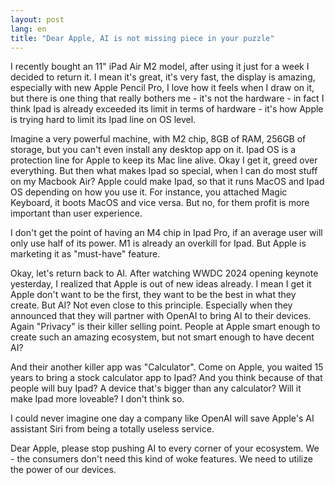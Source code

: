 ```yaml
---
layout: post
lang: en
title: "Dear Apple, AI is not missing piece in your puzzle"
---
```



I recently bought an 11" iPad Air M2 model, after using it just for a week I decided to return it.
I mean it's great, it's very fast, the display is amazing, especially with new Apple Pencil Pro, I love how it feels when I draw on it, 
but there is one thing that really bothers me - it's not the hardware - in fact I think Ipad is already exceeded its limit in terms of hardware -
it's how Apple is trying hard to limit its Ipad line on OS level.

Imagine a very powerful machine, with M2 chip, 8GB of RAM, 256GB of storage, but you can't even install any desktop app on it.
Ipad OS is a protection line for Apple to keep its Mac line alive. Okay I get it, greed over everything. But then what makes Ipad so special, when I can do
most stuff on my Macbook Air?
Apple could make Ipad, so that it runs MacOS and Ipad OS depending on how you use it. For instance, you attached Magic Keyboard, it boots MacOS and vice versa. But no, for them profit is more important than user experience.

I don't get the point of having an M4 chip in Ipad Pro, if an average user will only use half of its power. M1 is already an overkill for Ipad.
But Apple is marketing it as "must-have" feature.

Okay, let's return back to AI. After watching WWDC 2024 opening keynote yesterday, I realized that Apple is out of new ideas already. I mean I get it
Apple don't want to be the first, they want to be the best in what they create. But AI? Not even close to this principle. Especially when they announced that
they will partner with OpenAI to bring AI to their devices. Again "Privacy" is their killer selling point. People at Apple smart enough to create such an amazing
ecosystem, but not smart enough to have decent AI?

And their another killer app was "Calculator". Come on Apple, you waited 15 years to bring a stock calculator app to Ipad? And you think because of that
people will buy Ipad? A device that's bigger than any calculator? Will it make Ipad more loveable? I don't think so.

I could never imagine one day a company like OpenAI will save Apple's AI assistant Siri from being a totally useless service.

Dear Apple, please stop pushing AI to every corner of your ecosystem. We - the consumers don't need this kind of woke features. We need to utilize the power of our devices.

